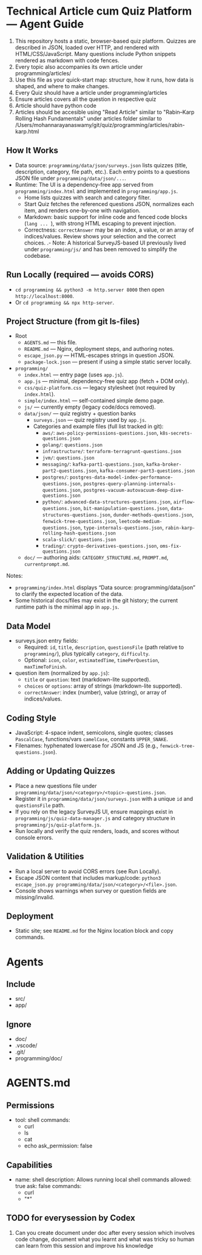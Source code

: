 # Technical Article cum Quiz Platform — Agent Guide

1. This repository hosts a static, browser-based quiz platform. Quizzes are described in JSON, loaded over HTTP, and rendered with HTML/CSS/JavaScript. Many questions include Python snippets rendered as markdown with code fences.
1. Every topic also accompanies its own article under programming/articles/
1. Use this file as your quick-start map: structure, how it runs, how data is shaped, and where to make changes.
2. Every Quiz should have a article under programming/articles
3. Ensure articles covers all the question in respective quiz
4. Article should have python code
5. Articles should be accesible using "Read Article" similar to "Rabin–Karp Rolling Hash Fundamentals" under articles folder similar to /Users/mohannarayanaswamy/git/quiz/programming/articles/rabin-karp.html



## How It Works
- Data source: `programming/data/json/surveys.json` lists quizzes (title, description, category, file path, etc.). Each entry points to a questions JSON file under `programming/data/json/...`.
- Runtime: The UI is a dependency-free app served from `programming/index.html` and implemented in `programming/app.js`.
  - Home lists quizzes with search and category filter.
  - Start Quiz fetches the referenced questions JSON, normalizes each item, and renders one-by-one with navigation.
  - Markdown: basic support for inline code and fenced code blocks (```lang ... ```), with strong HTML escaping to prevent injection.
  - Correctness: `correctAnswer` may be an index, a value, or an array of indices/values. Review shows your selection and the correct choices.
.- Note: A historical SurveyJS-based UI previously lived under `programming/js/` and has been removed to simplify the codebase.

## Run Locally (required — avoids CORS)
- `cd programming && python3 -m http.server 8000` then open `http://localhost:8000`.
- Or `cd programming && npx http-server`.

## Project Structure (from git ls-files)
- Root
  - `AGENTS.md` — this file.
  - `README.md` — Nginx, deployment steps, and authoring notes.
  - `escape_json.py` — HTML-escapes strings in question JSON.
  - `package-lock.json` — present if using a simple static server locally.
- `programming/`
  - `index.html` — entry page (uses `app.js`).
  - `app.js` — minimal, dependency-free quiz app (fetch + DOM only).
  - `css/quiz-platform.css` — legacy stylesheet (not required by `index.html`).
  - `simple/index.html` — self-contained simple demo page.
  - `js/` — currently empty (legacy code/docs removed).
  - `data/json/` — quiz registry + question banks
    - `surveys.json` — quiz registry used by `app.js`.
    - Categories and example files (full list tracked in git):
      - `aws/`: `aws-policy-permissions-questions.json`, `k8s-secrets-questions.json`
      - `golang/`: `questions.json`
      - `infrastructure/`: `terraform-terragrunt-questions.json`
      - `jvm/`: `questions.json`
      - `messaging/`: `kafka-part1-questions.json`, `kafka-broker-part2-questions.json`, `kafka-consumer-part3-questions.json`
      - `postgres/`: `postgres-data-model-index-performance-questions.json`, `postgres-query-planning-internals-questions.json`, `postgres-vacuum-autovacuum-deep-dive-questions.json`
      - `python/`: `advanced-data-structures-questions.json`, `airflow-questions.json`, `bit-manipulation-questions.json`, `data-structures-questions.json`, `dunder-methods-questions.json`, `fenwick-tree-questions.json`, `leetcode-medium-questions.json`, `type-internals-questions.json`, `rabin-karp-rolling-hash-questions.json`
      - `scala-slick/`: `questions.json`
      - `trading/`: `crypto-derivatives-questions.json`, `oms-fix-questions.json`
  - `doc/` — authoring aids: `CATEGORY_STRUCTURE.md`, `PROMPT.md`, `currentprompt.md`.

Notes:
- `programming/index.html` displays “Data source: programming/data/json” to clarify the expected location of the data.
- Some historical docs/files may exist in the git history; the current runtime path is the minimal app in `app.js`.

## Data Model
- surveys.json entry fields:
  - Required: `id`, `title`, `description`, `questionsFile` (path relative to `programming/`), plus typically `category`, `difficulty`.
  - Optional: `icon`, `color`, `estimatedTime`, `timePerQuestion`, `maxTimeToFinish`.
- question item (normalized by `app.js`):
  - `title` or `question`: text (markdown-lite supported).
  - `choices` or `options`: array of strings (markdown-lite supported).
  - `correctAnswer`: index (number), value (string), or array of indices/values.

## Coding Style
- JavaScript: 4-space indent, semicolons, single quotes; classes `PascalCase`, functions/vars `camelCase`, constants `UPPER_SNAKE`.
- Filenames: hyphenated lowercase for JSON and JS (e.g., `fenwick-tree-questions.json`).

## Adding or Updating Quizzes
- Place a new questions file under `programming/data/json/<category>/<topic>-questions.json`.
- Register it in `programming/data/json/surveys.json` with a unique `id` and `questionsFile` path.
- If you rely on the legacy SurveyJS UI, ensure mappings exist in `programming/js/quiz-data-manager.js` and category structure in `programming/js/quiz-platform.js`.
- Run locally and verify the quiz renders, loads, and scores without console errors.

## Validation & Utilities
- Run a local server to avoid CORS errors (see Run Locally).
- Escape JSON content that includes markup/code: `python3 escape_json.py programming/data/json/<category>/<file>.json`.
- Console shows warnings when survey or question fields are missing/invalid.

## Deployment
- Static site; see `README.md` for the Nginx location block and copy commands.

# Agents

## Include
- src/
- app/

## Ignore
- doc/
- .vscode/
- .git/
- programming/doc/

# AGENTS.md

## Permissions
- tool: shell
  commands:
    - curl
    - ls
    - cat
    - echo
  ask_permission: false

## Capabilities
- name: shell
  description: Allows running local shell commands
  allowed: true
  ask: false
  commands:
    - curl
    - "*"

## TODO for everysession by Codex
1. Can you create document under doc after every session which involves code change, document what you learnt and what was tricky so human can learn from this session and improve his knowledge